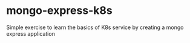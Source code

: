 # mongo-express-k8s
Simple exercise to learn the basics of K8s service by creating a mongo express application
